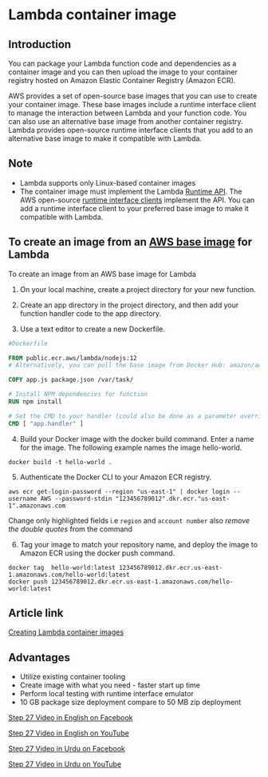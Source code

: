 # Lambda container image

## Introduction

You can package your Lambda function code and dependencies as a container image and you can then upload the image to your container registry hosted on Amazon Elastic Container Registry (Amazon ECR).

AWS provides a set of open-source base images that you can use to create your container image. These base images include a runtime interface client to manage the interaction between Lambda and your function code.
You can also use an alternative base image from another container registry. Lambda provides open-source runtime interface clients that you add to an alternative base image to make it compatible with Lambda.

## Note
- Lambda supports only Linux-based container images
- The container image must implement the Lambda [Runtime API](https://docs.aws.amazon.com/lambda/latest/dg/runtimes-api.html). The AWS open-source [runtime interface clients](https://docs.aws.amazon.com/lambda/latest/dg/runtimes-images.html#runtimes-api-client) implement the API. You can add a runtime interface client to your preferred base image to make it compatible with Lambda.

## To create an image from an [AWS base image](https://docs.aws.amazon.com/lambda/latest/dg/nodejs-image.html) for Lambda

To create an image from an AWS base image for Lambda

1. On your local machine, create a project directory for your new function.
2. Create an app directory in the project directory, and then add your function handler code to the app directory.

3. Use a text editor to create a new Dockerfile. 


```Dockerfile
#Dockerfile

FROM public.ecr.aws/lambda/nodejs:12
# Alternatively, you can pull the base image from Docker Hub: amazon/aws-lambda-nodejs:12

COPY app.js package.json /var/task/

# Install NPM dependencies for function
RUN npm install

# Set the CMD to your handler (could also be done as a parameter override outside of the Dockerfile)
CMD [ "app.handler" ]  
```

4. Build your Docker image with the docker build command. Enter a name for the image. The following example names the image hello-world. 
```
docker build -t hello-world . 
```
5. Authenticate the Docker CLI to your Amazon ECR registry.
```
aws ecr get-login-password --region "us-east-1" | docker login --username AWS --password-stdin "123456789012".dkr.ecr."us-east-1".amazonaws.com    
```
Change only highlighted fields i.e `region` and `account number` also *remove the double quotes* from the command

6. Tag your image to match your repository name, and deploy the image to Amazon ECR using the docker push command. 
```
docker tag  hello-world:latest 123456789012.dkr.ecr.us-east-1.amazonaws.com/hello-world:latest
docker push 123456789012.dkr.ecr.us-east-1.amazonaws.com/hello-world:latest   
```

## Article link
[Creating Lambda container images](https://docs.aws.amazon.com/lambda/latest/dg/images-create.html)


## Advantages 

- Utilize existing container tooling
- Create image with what you need - faster start up time 
- Perform local testing with runtime interface emulator 
- 10 GB package size deployment compare to 50 MB zip deployment


[Step 27 Video in English on Facebook](https://www.facebook.com/zeeshanhanif/videos/10225893868638233/)

[Step 27 Video in English on YouTube](https://www.youtube.com/watch?v=MA3nAbT-5cQ)

[Step 27 Video in Urdu on Facebook](https://www.facebook.com/zeeshanhanif/videos/10225939772465800)

[Step 27 Video in Urdu on YouTube](https://www.youtube.com/watch?v=W5GbzrWs6gw)

